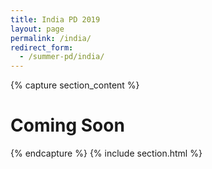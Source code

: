 ```yaml
---
title: India PD 2019
layout: page
permalink: /india/
redirect_form:
  - /summer-pd/india/
---
```


{% capture section_content %}

# Coming Soon

{% endcapture %}
{% include section.html %}
